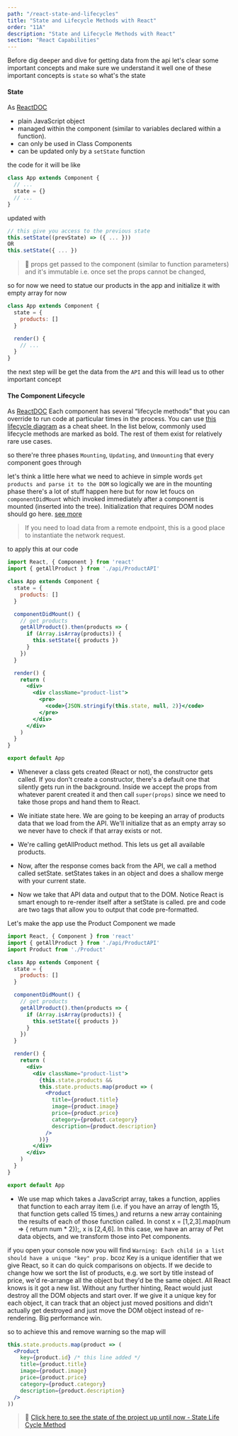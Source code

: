 ```yaml
---
path: "/react-state-and-lifecycles"
title: "State and Lifecycle Methods with React"
order: "11A"
description: "State and Lifecycle Methods with React"
section: "React Capabilities"
---
```


Before dig deeper and dive for getting data from the api let's clear some important concepts and make sure we understand
it well one of these important concepts is `state` so what's the state

#### **State**

As [ReactDOC](https://reactjs.org/docs/faq-state.html)

- plain JavaScript object
- managed within the component (similar to variables declared within a function).
- can only be used in Class Components
- can be updated only by a `setState` function

the code for it will be like

```jsx
class App extends Component {
  // ...
  state = {}
  // ...
}
```

updated with

```jsx
// this give you access to the previous state 
this.setState((prevState) => ({ ... }))
OR
this.setState({ ... }) 
```

> 📝 props get passed to the component (similar to function parameters) and it's immutable i.e. once set the props cannot be changed,

so for now we need to statue our products in the app and initialize it with empty array for now

```jsx
class App extends Component {
  state = {
    products: []
  }

  render() {
    // ...
  }
}
```

the next step will be get the data from the `API` and this will lead us to other important concept

#### **The Component Lifecycle**

As [ReactDOC](https://reactjs.org/docs/react-component.html)
Each component has several “lifecycle methods” that you can override to run code at particular times in the process. You
can use [this lifecycle diagram](https://projects.wojtekmaj.pl/react-lifecycle-methods-diagram/) as a cheat sheet. In
the list below, commonly used lifecycle methods are marked as bold. The rest of them exist for relatively rare use
cases.

so there're three phases  `Mounting`, `Updating`, and `Unmounting` that every component goes through

let's think a little here what we need to achieve in simple words `get products and parse it to the DOM` so logically we
are in the mounting phase there's a lot of stuff happen here but for now let foucs on `componentDidMount` which invoked
immediately after a component is mounted (inserted into the tree). Initialization that requires DOM nodes should go
here.  [see more](https://reactjs.org/docs/react-component.html#componentdidmount)

> If you need to load data from a remote endpoint, this is a good place to instantiate the network request.

to apply this at our code

```jsx
import React, { Component } from 'react'
import { getAllProduct } from './api/ProductAPI'

class App extends Component {
  state = {
    products: []
  }

  componentDidMount() {
    // get products
    getAllProduct().then(products => {
      if (Array.isArray(products)) {
        this.setState({ products })
      }
    })
  }

  render() {
    return (
      <div>
        <div className="product-list">
          <pre>
            <code>{JSON.stringify(this.state, null, 2)}</code>
          </pre>
        </div>
      </div>
    )
  }
}

export default App
```

- Whenever a class gets created (React or not), the constructor gets called. If you don't create a constructor, there's
  a default one that silently gets run in the background. Inside we accept the props from whatever parent created it and
  then call `super(props)` since we need to take those props and hand them to React.

- We initiate state here. We are going to be keeping an array of products data that we load from the API. We'll
  initialize that as an empty array so we never have to check if that array exists or not.

- We're calling getAllProduct method. This lets us get all available products.

- Now, after the response comes back from the API, we call a method called setState. setStates takes in an object and
  does a shallow merge with your current state.

- Now we take that API data and output that to the DOM. Notice React is smart enough to re-render itself after a
  setState is called. pre and code are two tags that allow you to output that code pre-formatted.

Let's make the app use the Product Component we made

```jsx
import React, { Component } from 'react'
import { getAllProduct } from './api/ProductAPI'
import Product from './Product'

class App extends Component {
  state = {
    products: []
  }

  componentDidMount() {
    // get products
    getAllProduct().then(products => {
      if (Array.isArray(products)) {
        this.setState({ products })
      }
    })
  }

  render() {
    return (
      <div>
        <div className="product-list">
          {this.state.products &&
          this.state.products.map(product => (
            <Product
              title={product.title}
              image={product.image}
              price={product.price}
              category={product.category}
              description={product.description}
            />
          ))}
        </div>
      </div>
    )
  }
}

export default App
```

- We use map which takes a JavaScript array, takes a function, applies that function to each array item (i.e. if you
  have an array of length 15, that function gets called 15 times,) and returns a new array containing the results of
  each of those function called. In const x = [1,2,3].map(num => { return num * 2});, x is [2,4,6]. In this case, we
  have an array of Pet data objects, and we transform those into Pet components.

if you open your console now you will find `Warning: Each child in a list should have a unique "key" prop.` bcoz Key is
a unique identifier that we give React, so it can do quick comparisons on objects. If we decide to change how we sort
the list of products, e.g. we sort by title instead of price, we'd re-arrange all the object but they'd be the same
object. All React knows is it got a new list. Without any further hinting, React would just destroy all the DOM objects
and start over. If we give it a unique key for each object, it can track that an object just moved positions and didn't
actually get destroyed and just move the DOM object instead of re-rendering. Big performance win.

so to achieve this and remove warning so the map will

```jsx
this.state.products.map(product => (
  <Product
    key={product.id} /* this line added */
    title={product.title}
    image={product.image}
    price={product.price}
    category={product.category}
    description={product.description}
  />
))
```

> 🏁 [Click here to see the state of the project up until now - State Life Cycle Method](https://github.com/mohammedelzanaty/react-guide-with-zanaty/commit/39c564868e4c0e2fc1dc5c609b7481e94c72a9ea)
